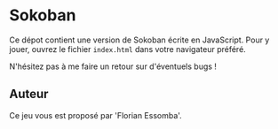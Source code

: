 # Sokoban

Ce dépot contient une version de Sokoban écrite en JavaScript.
Pour y jouer, ouvrez le fichier `index.html` dans votre navigateur préféré.

N'hésitez pas à me faire un retour sur d'éventuels bugs !

## Auteur

Ce jeu vous est proposé par 'Florian Essomba'.

